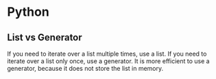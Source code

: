 # Python

## List vs Generator

If you need to iterate over a list multiple times, use a list.
If you need to iterate over a list only once, use a generator.
It is more efficient to use a generator, because it does not store the list in
memory.
